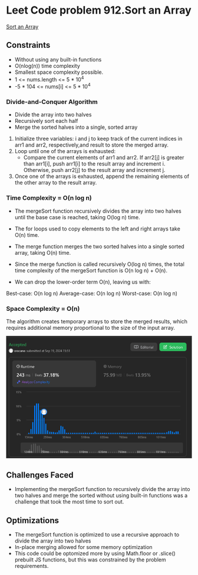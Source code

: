 # Leet Code problem 912.Sort an Array
[Sort an Array](https://leetcode.com/problems/sort-an-array/description/)

## Constraints 
* Without using any built-in functions
* O(nlog(n)) time complexity
* Smallest space complexity possible.
* 1 <= nums.length <= 5 * 10<sup>4</sup>
* -5 * 104 <= nums[i] <= 5 * 10<sup>4</sup>


### Divide-and-Conquer Algorithm
* Divide the array into two halves
* Recursively sort each half
* Merge the sorted halves into a single, sorted array

1) Initialize three variables: i and j to keep track of the current indices in arr1 and arr2, respectively,and result to store the merged array.
2) Loop until one of the arrays is exhausted:
    *  Compare the current elements of arr1 and arr2. If arr2[j] is greater than arr1[i], push arr1[i] to the result array and increment i. 
    Otherwise, push arr2[j] to the result array and increment j.
3) Once one of the arrays is exhausted, append the remaining elements of the other array to the result array.

### Time Complexity = O(n log n)

* The mergeSort function recursively divides the array into two halves until the base case is reached, taking O(log n) time.

* The for loops used to copy elements to the left and right arrays take O(n) time.

* The merge function merges the two sorted halves into a single sorted array, taking O(n) time.

* Since the merge function is called recursively O(log n) times, the total time complexity of the mergeSort function is O(n log n) + O(n).

* We can drop the lower-order term O(n), leaving us with:

Best-case: O(n log n)
Average-case: O(n log n)
Worst-case: O(n log n)


### Space Complexity = O(n)
The algorithm creates temporary arrays to store the merged results, which requires additional memory proportional to the size of the input array.

![](./assets/img_submission-LeetCode-SortArray.PNG)

## Challenges Faced
*   Implementing the mergeSort function to recursively divide the array into two halves and merge the sorted without using built-in functions was a challenge that took the most time to sort out.

## Optimizations
*   The mergeSort function is optimized to use a recursive approach to divide the array into two halves
* In-place merging allowed for some memory optimization
* This code could be optomized more by using Math.floor or .slice() prebuilt JS functions, but this was constrained by the problem requirements.